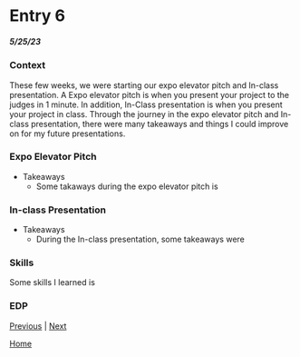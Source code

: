 # Entry 6
##### 5/25/23

### Context 
These few weeks, we were starting our expo elevator pitch and In-class presentation. A Expo elevator pitch is when you present your project to the judges in 1 minute. In addition, In-Class presentation is when you present your project in class. Through the journey in the expo elevator pitch and In-class presentation, there were many takeaways and things I could improve on for my future presentations. 

### Expo Elevator Pitch 
* Takeaways 
    * Some takaways during the expo elevator pitch is 

### In-class Presentation 
* Takeaways 
    * During the In-class presentation, some takeaways were
### Skills 
Some skills I learned is 

### EDP 



[Previous](entry05.md) | [Next](entry07.md)

[Home](../README.md)